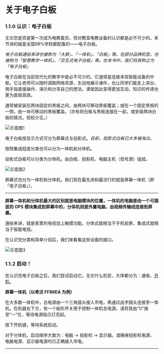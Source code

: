 # 关于电子白板

### 1.1.0 认识：电子白板

无论您是否是第一次成为电教委员，但对教室电教设备的认识都是必不可少的。本节讲的就是全国98%学校都配备的——电子白板。

*电子白板通俗来讲也被称为「大屏」、「一体机」、「白板」等。在部分品牌机型，也被称为「智慧教学一体机」、「交互式电子白板」等。在本书中，我们将其称之为「电子白板」*

电子白板在当前现代化的教学中是必不可少的。它通常是连接本班智能设备的中枢。它让老师可以随时调取网络资源，生动地展示课件，也让同学们能走上讲台，用手指直接操作、演示和分享自己的想法。课堂因此变得更加互动，知识的传递也更为直观高效。

通常被安装在两块固定的黑板之间，由两块可移动黑板覆盖；或在一个固定黑板的一侧，由一块可移动的黑板覆盖。（亦有将白板与黑板连接在一起，或安装两块白板的情况，但较少见。）

![示意图1](/public/images/writeboard/2.jpg)

电子白板按显示方式可分为屏幕式与投影式。*目前，投影式白板已大多被淘汰。*

按照集成程度分类也可以分为一体机和分体机。

投影式白板可以分类为分体机。由白板、投影机、电脑主机（信号源）组成。

![示意图2](/public/images/writeboard/1.png)

屏幕式也分为一体机和分体机。我们现在最先进和最流行的就是屏幕一体机（即「电子白板」）。

---

**屏幕一体机和分体机最大的区别就是电脑模块的位置，一体机的电脑是由一个可插拔的 OPS 模块集成到屏幕中的，分体机则是外置电脑，由视频传输线连接到屏幕。**

通俗来讲，就是家里的电视加上触摸功能。分体式就相当于手机投屏，集成式就相当于智能电视。

在认识完分类和简单介绍后，我们来看看这些设备的接口。

![示意图3](/public/images/writeboard/3.jpg)

### 1.1.2 启动！

在认识完电子白板之后，我们尝试启动它。无论什么机型，大体都分为：通电、[开机](./correctly-turn-on-and-off-the-computer.md)。

**屏幕一体机（以希沃 FF86EA 为例）**

在大多数一体机中，总电源由一个三角插头接入市电，再通过品字插头连接至一体机。在机器右下方，有一个船形开关用于控制一体机总电源。请将其由“O”拨至“—”位，等待电源指示灯亮起。

按下开机键，等待系统启动。

对于分体机，启动顺序大致为：电脑 → 投影机 → 显示器。请确保投影机电源、电脑电源、显示器电源均已正确接入市电。

---
